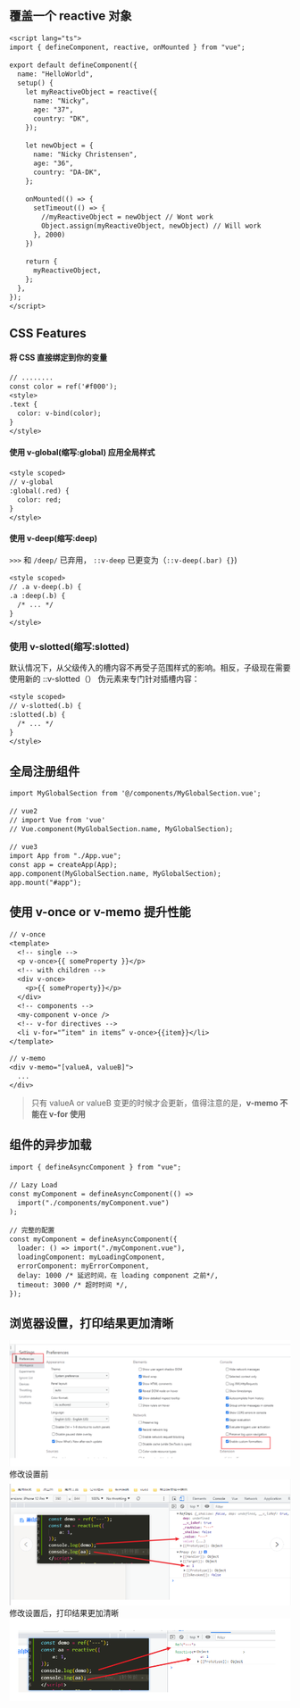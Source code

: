## 覆盖一个 reactive 对象

```
<script lang="ts">
import { defineComponent, reactive, onMounted } from "vue";

export default defineComponent({
  name: "HelloWorld",
  setup() {
    let myReactiveObject = reactive({
      name: "Nicky",
      age: "37",
      country: "DK",
    });

    let newObject = {
      name: "Nicky Christensen",
      age: "36",
      country: "DA-DK",
    };

    onMounted(() => {
      setTimeout(() => {
        //myReactiveObject = newObject // Wont work
        Object.assign(myReactiveObject, newObject) // Will work
      }, 2000)
    })

    return {
      myReactiveObject,
    };
  },
});
</script>
```

## CSS Features

#### 将 CSS 直接绑定到你的变量

```
// ........
const color = ref('#f000');
<style>
.text {
  color: v-bind(color);
}
</style>
```

#### 使用 v-global(缩写:global) 应用全局样式

```
<style scoped>
// v-global
:global(.red) {
  color: red;
}
</style>
```

#### 使用 v-deep(缩写:deep)

`>>>` 和 `/deep/` 已弃用， `::v-deep` 已更变为（`::v-deep(.bar) {}`)

```
<style scoped>
// .a v-deep(.b) {
.a :deep(.b) {
  /* ... */
}
</style>
```

### 使用 v-slotted(缩写:slotted)

默认情况下，从父级传入的槽内容不再受子范围样式的影响。相反，子级现在需要使用新的 ::v-slotted（） 伪元素来专门针对插槽内容：

```
<style scoped>
// v-slotted(.b) {
:slotted(.b) {
  /* ... */
}
</style>
```

## 全局注册组件

```
import MyGlobalSection from '@/components/MyGlobalSection.vue';

// vue2
// import Vue from 'vue'
// Vue.component(MyGlobalSection.name, MyGlobalSection);

// vue3
import App from "./App.vue";
const app = createApp(App);
app.component(MyGlobalSection.name, MyGlobalSection);
app.mount("#app");
```

## 使用 v-once or v-memo 提升性能

```
// v-once
<template>
  <!-- single -->
  <p v-once>{{ someProperty }}</p>
  <!-- with children -->
  <div v-once>
    <p>{{ someProperty}}</p>
  </div>
  <!-- components -->
  <my-component v-once />
  <!-- v-for directives -->
  <li v-for="”item" in items” v-once>{{item}}</li>
</template>
```

```
// v-memo
<div v-memo="[valueA, valueB]">
  ...
</div>
```

> 只有 valueA or valueB 变更的时候才会更新，值得注意的是，**v-memo 不能在 v-for 使用**

## 组件的异步加载

```
import { defineAsyncComponent } from "vue";

// Lazy Load
const myComponent = defineAsyncComponent(() =>
  import("./components/myComponent.vue")
);

// 完整的配置
const myComponent = defineAsyncComponent({
  loader: () => import("./myComponent.vue"),
  loadingComponent: myLoadingComponent,
  errorComponent: myErrorComponent,
  delay: 1000 /* 延迟时间，在 loading component 之前*/,
  timeout: 3000 /* 超时时间 */,
});
```

## 浏览器设置，打印结果更加清晰

<img src="./img1.png" />
修改设置前
<img src="./img3.png" />
修改设置后，打印结果更加清晰
<img src="./img2.png" />
